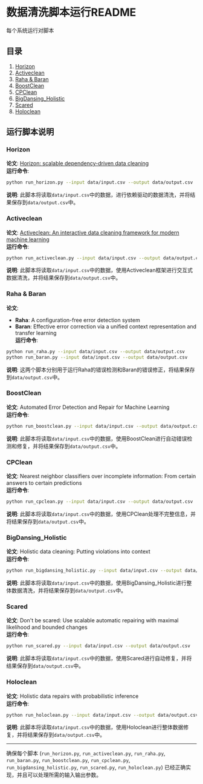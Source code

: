 # 数据清洗脚本运行README
每个系统运行对脚本

## 目录
1. [Horizon](#horizon)
2. [Activeclean](#activeclean)
3. [Raha & Baran](#raha--baran)
4. [BoostClean](#boostclean)
5. [CPClean](#cpclean)
6. [BigDansing_Holistic](#bigdansing_holistic)
7. [Scared](#scared)
8. [Holoclean](#holoclean)

## 运行脚本说明

### Horizon
**论文**: [Horizon: scalable dependency-driven data cleaning](https://www.vldb.org/pvldb/vol14/p25)  
**运行命令**: 
```bash
python run_horizon.py --input data/input.csv --output data/output.csv
```
**说明**: 此脚本将读取`data/input.csv`中的数据，进行依赖驱动的数据清洗，并将结果保存到`data/output.csv`中。

### Activeclean
**论文**: [Activeclean: An interactive data cleaning framework for modern machine learning](https://arxiv.org/pdf/1601.03797.pdf)  
**运行命令**: 
```bash
python run_activeclean.py --input data/input.csv --output data/output.csv
```
**说明**: 此脚本将读取`data/input.csv`中的数据，使用Activeclean框架进行交互式数据清洗，并将结果保存到`data/output.csv`中。

### Raha & Baran
**论文**:
- **Raha**: A configuration-free error detection system  
- **Baran**: Effective error correction via a unified context representation and transfer learning  
**运行命令**: 
```bash
python run_raha.py --input data/input.csv --output data/output.csv
python run_baran.py --input data/input.csv --output data/output.csv
```
**说明**: 这两个脚本分别用于运行Raha的错误检测和Baran的错误修正，将结果保存到`data/output.csv`中。

### BoostClean
**论文**: Automated Error Detection and Repair for Machine Learning  
**运行命令**: 
```bash
python run_boostclean.py --input data/input.csv --output data/output.csv
```
**说明**: 此脚本将读取`data/input.csv`中的数据，使用BoostClean进行自动错误检测和修复，并将结果保存到`data/output.csv`中。

### CPClean
**论文**: Nearest neighbor classifiers over incomplete information: From certain answers to certain predictions  
**运行命令**: 
```bash
python run_cpclean.py --input data/input.csv --output data/output.csv
```
**说明**: 此脚本将读取`data/input.csv`中的数据，使用CPClean处理不完整信息，并将结果保存到`data/output.csv`中。

### BigDansing_Holistic
**论文**: Holistic data cleaning: Putting violations into context  
**运行命令**: 
```bash
python run_bigdansing_holistic.py --input data/input.csv --output data/output.csv
```
**说明**: 此脚本将读取`data/input.csv`中的数据，使用BigDansing_Holistic进行整体数据清洗，并将结果保存到`data/output.csv`中。

### Scared
**论文**: Don't be scared: Use scalable automatic repairing with maximal likelihood and bounded changes  
**运行命令**: 
```bash
python run_scared.py --input data/input.csv --output data/output.csv
```
**说明**: 此脚本将读取`data/input.csv`中的数据，使用Scared进行自动修复，并将结果保存到`data/output.csv`中。

### Holoclean
**论文**: Holistic data repairs with probabilistic inference  
**运行命令**: 
```bash
python run_holoclean.py --input data/input.csv --output data/output.csv
```
**说明**: 此脚本将读取`data/input.csv`中的数据，使用Holoclean进行整体数据修复，并将结果保存到`data/output.csv`中。

---

确保每个脚本 (`run_horizon.py`, `run_activeclean.py`, `run_raha.py`, `run_baran.py`, `run_boostclean.py`, `run_cpclean.py`, `run_bigdansing_holistic.py`, `run_scared.py`, `run_holoclean.py`) 已经正确实现，并且可以处理所需的输入输出参数。